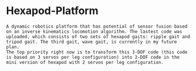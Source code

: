 # Hexapod-Platform
    A dynamic robotics platform that has potential of sensor fusion based on an inverse kinematics locomotion algorithm. The lastest code was uploaded, which consists of two sets of hexapod gaits: ripple gait and tripod gait. The third gait, wave gait, is currently in my future plan. 
    The top priority right now is to transform this 3-DOF code (this code is based on 3 servos per leg configuration) into 2-DOF code in the mini version of hexapod with 2 servos per leg configuration.

